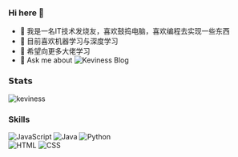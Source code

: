 ### Hi here 👋

- 🔭 我是一名IT技术发烧友，喜欢鼓捣电脑，喜欢编程去实现一些东西
- 🌱 目前喜欢机器学习与深度学习
- 👯 希望向更多大佬学习
- 💬 Ask me about ![Keviness Blog](https://keviness.github.io/)

### 𝗦𝘁𝗮𝘁𝘀
<img src="https://github-readme-stats.vercel.app/api?username=keviness&show_icons=true&locale=en&hide_title=true" alt="keviness" />

### Skills
![JavaScript](https://img.shields.io/badge/-JavaScript-%23EDDC68?style=flat-square)
![Java](https://img.shields.io/badge/-Java-%235A7D9A?style=flat-square)
![Python](https://img.shields.io/badge/-Python-%23F1D569?style=flat-square)\
![HTML](https://img.shields.io/badge/-HTML-%23D35835?style=flat-square)
![CSS](https://img.shields.io/badge/-CSS-%232E4AD5?style=flat-square)
